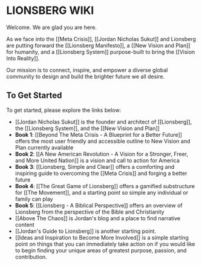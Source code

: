 # LIONSBERG WIKI

Welcome. We are glad you are here. 

As we face into the [[Meta Crisis]], [[Jordan Nicholas Sukut]] and Lionsberg are putting forward the [[Lionsberg Manifesto]], a [[New Vision and Plan]] for humanity, and a [[Lionsberg System]] purpose-built to bring the [[Vision Into Reality]]. 

Our mission is to connect, inspire, and empower a diverse global community to design and build the brighter future we all desire. 

## To Get Started

To get started, please explore the links below: 

- [[Jordan Nicholas Sukut]] is the founder and architect of [[Lionsberg]], the [[Lionsberg System]], and the [[New Vision and Plan]]  
- **Book 1**: [[Beyond The Meta Crisis - A Blueprint for a Better Future]] offers the most user friendly and accessible outline to New Vision and Plan currently available  
- **Book 2**: [[A New American Revolution - A Vision for a Stronger, Freer, and More United Nation]] is a vision and call to action for America  
- **Book 3**: [[Lionsberg, Simple and Clear]] offers a comforting and inspiring guide to overcoming the [[Meta Crisis]] and forging a better future  
- **Book 4**: [[The Great Game of Lionsberg]] offers a gamified substructure for [[The Movement]], and a starting point so simple any individual or family can play  
- **Book 5**: [[Lionsberg - A Biblical Perspective]] offers an overview of Lionsberg from the perspective of the Bible and Christianity  
- [[Above The Chaos]] is Jordan's blog and a place to find narrative content  
- [[Jordan's Guide to Lionsberg]] is another starting point. 
- [[Ideas and Inspiration to Become More Involved]] is a simple starting point on things that you can immediately take action on if you would like to begin finding your unique areas of greatest purpose, passion, and contribution. 
